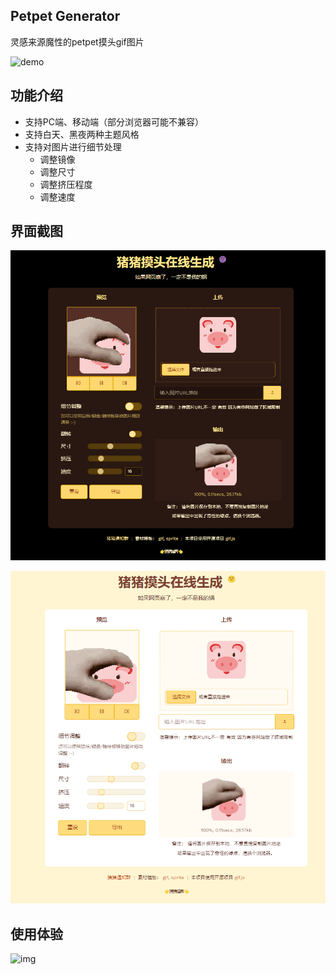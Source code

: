## Petpet Generator

灵感来源魔性的petpet摸头gif图片

![demo](C:\Users\66396\Documents\GitHub\Petpet\demo.gif)





## 功能介绍

- 支持PC端、移动端（部分浏览器可能不兼容）
- 支持白天、黑夜两种主题风格
- 支持对图片进行细节处理
  - 调整镜像
  - 调整尺寸
  - 调整挤压程度
  - 调整速度



## 界面截图

![img](https://raw.githubusercontent.com/B1gM8c/Petpet/main/demo_1.png)

![img](https://raw.githubusercontent.com/B1gM8c/Petpet/main/demo_2.png)

## 使用体验

![img](https://raw.githubusercontent.com/B1gM8c/Petpet/main/20220623144247723.gif)
